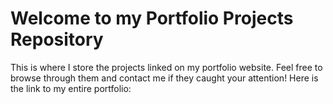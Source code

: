 # Welcome to my Portfolio Projects Repository

This is where I store the projects linked on my portfolio website. Feel free to browse through them and contact me if they caught your attention!
Here is the link to my entire portfolio: 
